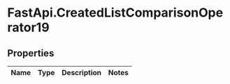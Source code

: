 # FastApi.CreatedListComparisonOperator19

## Properties
Name | Type | Description | Notes
------------ | ------------- | ------------- | -------------
